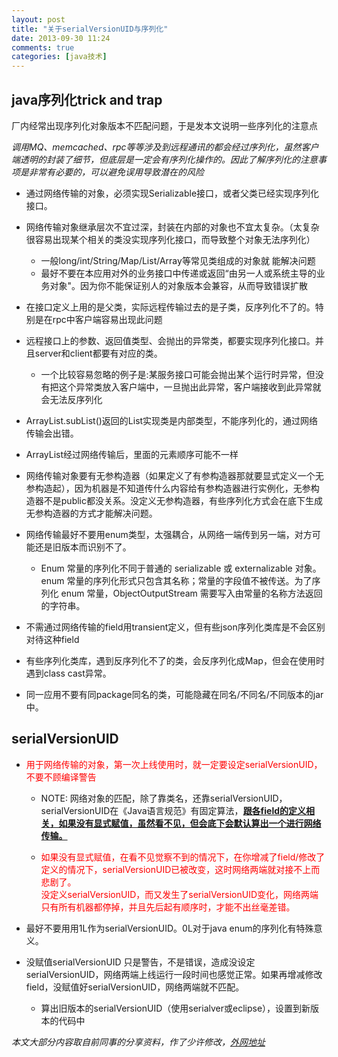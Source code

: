 ```yaml
---
layout: post
title: "关于serialVersionUID与序列化"
date: 2013-09-30 11:24
comments: true
categories: [java技术]
---
```

## java序列化trick and trap
厂内经常出现序列化对象版本不匹配问题，于是发本文说明一些序列化的注意点

*调用MQ、memcached、rpc等等涉及到远程通讯的都会经过序列化，虽然客户端透明的封装了细节，但底层是一定会有序列化操作的。因此了解序列化的注意事项是非常有必要的，可以避免误用导致潜在的风险*

- 通过网络传输的对象，必须实现Serializable接口，或者父类已经实现序列化接口。

- 网络传输对象继承层次不宜过深，封装在内部的对象也不宜太复杂。（太复杂很容易出现某个相关的类没实现序列化接口，而导致整个对象无法序列化）
	- 一般long/int/String/Map/List/Array等常见类组成的对象就
	能解决问题 
	- 最好不要在本应用对外的业务接口中传递或返回“由另一人或系统主导的业务对象"。因为你不能保证别人的对象版本会兼容，从而导致错误扩散

- 在接口定义上用的是父类，实际远程传输过去的是子类，反序列化不了的。特别是在rpc中客户端容易出现此问题

- 远程接口上的参数、返回值类型、会抛出的异常类，都要实现序列化接口。并且server和client都要有对应的类。
	- 一个比较容易忽略的例子是:某服务接口可能会抛出某个运行时异常，但没有把这个异常类放入客户端中，一旦抛出此异常，客户端接收到此异常就会无法反序列化

- ArrayList.subList()返回的List实现类是内部类型，不能序列化的，通过网络传输会出错。
- ArrayList经过网络传输后，里面的元素顺序可能不一样

- 网络传输对象要有无参构造器（如果定义了有参构造器那就要显式定义一个无参构造起），因为机器是不知道传什么内容给有参构造器进行实例化，无参构造器不是public都没关系。没定义无参构造器，有些序列化方式会在底下生成无参构造器的方式才能解决问题。

- 网络传输最好不要用enum类型，太强耦合，从网络一端传到另一端，对方可能还是旧版本而识别不了。
	- Enum 常量的序列化不同于普通的 serializable 或 externalizable 对象。enum 常量的序列化形式只包含其名称；常量的字段值不被传送。为了序列化 enum 常量，ObjectOutputStream 需要写入由常量的名称方法返回的字符串。
	
- 不需通过网络传输的field用transient定义，但有些json序列化类库是不会区别对待这种field

- 有些序列化类库，遇到反序列化不了的类，会反序列化成Map，但会在使用时遇到class cast异常。

- 同一应用不要有同package同名的类，可能隐藏在同名/不同名/不同版本的jar中。



## serialVersionUID 

- <font color="red">用于网络传输的对象，第一次上线使用时，就一定要设定serialVersionUID，不要不顾编译警告</font>

	- NOTE: 网络对象的匹配，除了靠类名，还靠serialVersionUID，serialVersionUID在《Java语言规范》有固定算法，<u>**跟各field的定义相关，如果没有显式赋值，虽然看不见，但会底下会默认算出一个进行网络传输。**</u>

	- <font color="red">如果没有显式赋值，在看不见觉察不到的情况下，在你增减了field/修改了定义的情况下，serialVersionUID已被改变，这时网络两端就对接不上而悲剧了。  
没定义serialVersionUID，而又发生了serialVersionUID变化，网络两端只有所有机器都停掉，并且先后起有顺序时，才能不出丝毫差错。</font>

- 最好不要用用1L作为serialVersionUID。0L对于java enum的序列化有特殊意义。

- 没赋值serialVersionUID 只是警告，不是错误，造成没设定serialVersionUID，网络两端上线运行一段时间也感觉正常。如果再增减修改field，没赋值好serialVersionUID，网络两端就不匹配。 
	- 算出旧版本的serialVersionUID（使用serialver或eclipse），设置到新版本的代码中 

*本文大部分内容取自前同事的分享资料，作了少许修改，[外网地址](http://lokki.iteye.com/blog/1134482)*
